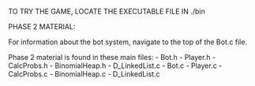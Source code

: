 

TO TRY THE GAME, LOCATE THE EXECUTABLE FILE IN ./bin








PHASE 2 MATERIAL:

For information about the bot system, navigate to the top of the Bot.c file.

Phase 2 material is found in these main files:
    - Bot.h
    - Player.h
    - CalcProbs.h
    - BinomialHeap.h
    - D_LinkedList.c
    - Bot.c
    - Player.c
    - CalcProbs.c
    - BinomialHeap.c
    - D_LinkedList.c

